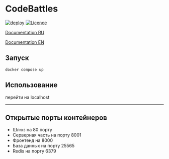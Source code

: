# CodeBattles

[![deploy](https://github.com/doctorixx/CodeBattles/actions/workflows/deploy.yml/badge.svg?branch=master)](https://github.com/doctorixx/CodeBattles/actions/workflows/deploy.yml)
[![Licence](https://img.shields.io/github/license/CodeBattles-nn/CodeBattles?style=flat)](./LICENSE)

[Documentation RU](https://doctorixx.gitbook.io/codebattles/)

[Documentation EN](https://doctorixx.gitbook.io/codebattles/v/en) 

## Запуск

```shell
docker compose up
```

## Использование
перейти на localhost
___


## Открытые порты контейнеров

- Шлюз на 80 порту
- Серверная часть на порту 8001
- Фронтенд на 8000
- База данных на порту 25565
- Redis на порту 6379
